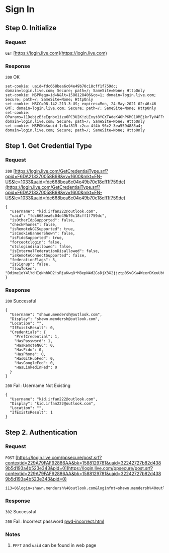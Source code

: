 
# Sign In

## Step 0. Initialize

### Request

`GET` [https://login.live.com](https://login.live.com)

### Response

`200` OK
```
set-cookie: uaid=fdc668bea6c04e49b70c18cff1f759dc; domain=login.live.com; Secure; path=/; SameSite=None; HttpOnly
set-cookie: MSPRequ=id=N&lt=1588128406&co=1; domain=login.live.com; Secure; path=/; SameSite=None; HttpOnly
set-cookie: MSCC=98.142.213.3-US; expires=Mon, 24-May-2021 02:46:46 GMT; domain=login.live.com; Secure; path=/; SameSite=None; HttpOnly
set-cookie: OParams=11DebjzB!eEgnbx1izu6PC3U2K!zLExyt8YGXTAdeK4OhP6MC1OMEjkrTyV4FFm6*J5YuIfaAxSKBdiQ4mda!faSH5ElZCD1IuLMEV5Uu7vZRoO*JnE4GhZzRDWo74eC1uUyUZws5p0S7urBjCtNiZ0Ae!UwpkexbLbJtR4ztf!aJY!0FS*Ib6haILGxx6oJVhwMKkc*4SbZzpy6Vn89XFixk$; domain=login.live.com; Secure; path=/; SameSite=None; HttpOnly
set-cookie: MSPOK=$uuid-1c8af815-c2ca-4f4b-96c2-3ea5594885a4; domain=login.live.com; Secure; path=/; SameSite=None; HttpOnly
```


## Step 1. Get Credential Type

### Request
`200` [https://login.live.com/GetCredentialType.srf?opid=F6DA213370058B98&vv=1600&mkt=EN-US&lc=1033&uaid=fdc668bea6c04e49b70c18cff1f759dc](https://login.live.com/GetCredentialType.srf?opid=F6DA213370058B98&vv=1600&mkt=EN-US&lc=1033&uaid=fdc668bea6c04e49b70c18cff1f759dc)

```
{
  "username": "kid.irfan222@outlook.com",
  "uaid": "fdc668bea6c04e49b70c18cff1f759dc",
  "isOtherIdpSupported": false,
  "checkPhones": false,
  "isRemoteNGCSupported": true,
  "isCookieBannerShown": false,
  "isFidoSupported": true,
  "forceotclogin": false,
  "otclogindisallowed": false,
  "isExternalFederationDisallowed": false,
  "isRemoteConnectSupported": false,
  "federationFlags": 3,
  "isSignup": false,
  "flowToken": "Ddime1oY4lYdHIqNnhkD2!sRjaKwq8*M8epN4d2GsDjX3X2jjztp0SvGKw4WeerDKeuUb6JMss7gHxIWc4B6PzRztIC0KFyiYQDpLib1B!*1W0pEUEnypPsM!1D6UwwURo1JqYMbz7!ew6uv4FFlgHfyL9nzmdnsHViDU3ZpEPbMroxOapEGAeCkmRdioAdk0j*GBwXnBWN7EQHScNsfT*5wI7EWQnFO*Jb5u9aZEhxKcKVubKLqMT0ASYUivJ*ssg$$"
}
```

### Response

`200` Successful
```
{
  "Username": "shawn.mendersh@outlook.com",
  "Display": "shawn.mendersh@outlook.com",
  "Location": "",
  "IfExistsResult": 0,
  "Credentials": {
    "PrefCredential": 1,
    "HasPassword": 1,
    "HasRemoteNGC": 0,
    "HasFido": 0,
    "HasPhone": 0,
    "HasGitHubFed": 0,
    "HasGoogleFed": 0,
    "HasLinkedInFed": 0
  }
}
```

`200` Fail: Username Not Existing
```
{
  "Username": "kid.irfan222@outlook.com",
  "Display": "kid.irfan222@outlook.com",
  "Location": "",
  "IfExistsResult": 1
}
```

## Step 2. Authentication

### Request

`POST` [https://login.live.com/ppsecure/post.srf?contextid=229A79FAF92886AA&bk=1588129781&uaid=32242727b82d4389b5d193a4b523e343&pid=0](https://login.live.com/ppsecure/post.srf?contextid=229A79FAF92886AA&bk=1588129781&uaid=32242727b82d4389b5d193a4b523e343&pid=0)

```
i13=0&login=shawn.mendersh%40outlook.com&loginfmt=shawn.mendersh%40outlook.com&type=11&LoginOptions=3&lrt=&lrtPartition=&hisRegion=&hisScaleUnit=&passwd=yyf002&ps=2&psRNGCDefaultType=&psRNGCEntropy=&psRNGCSLK=&canary=&ctx=&hpgrequestid=&PPFT=DYfFIYNM6LLpvJtHCdXwne5kdAylSLTRCKJLcfCAyc9f4CGhmtWjBUxwa6T5cVcGeAwNc3c9EvmKM78V8v8l1p46Zc%21smwIAcJ3fBTGFuZjQ*MoJb5dxz8F4nQBTLOsTej3UCYhC0BSCT*uCkFVSa8qewbrDa*oElhcfAtN2%21Q9pnOFkQ2q2hcL5RdfTW9NrwBRXpvBKASF*CcmdmWoapikv9nrp4ffR67SqqKl8TAP*hZtAFHWZpa2n96iFzo10mQ%24%24&PPSX=Passp&NewUser=1&FoundMSAs=&fspost=0&i21=0&CookieDisclosure=0&IsFidoSupported=1&isSignupPost=0&i2=1&i17=0&i18=&i19=645534
```

### Response

`302` Successful


`200` Fail: Incorrect password
[pwd-incorrect.html](pwd-incorrect.html)

### Notes
1. `PPFT` and `uaid` can be found in web page